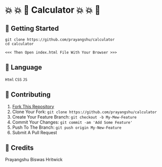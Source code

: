 # 💥 💥 🌟 Calculator 💥 💥 🌟

## 🚀 Getting Started
```
git clone https://github.com/prayangshu/calculator
cd calculator

<<< Then Open index.html File With Your Browser >>>

```
## 📓 Language
` Html ` 
` CSS ` 
` JS ` 

## 🤝 Contributing

1. [Fork This Repository](https://github.com/prayangshu/calculator/fork)
2. Clone Your Fork: `git clone https://github.com/prayangshu/calculator`
3. Create Your Feature Branch: `git checkout -b My-Mew-Feature`
4. Commit Your Changes: `git commit -am 'Add Some Feature'`
5. Push To The Branch: `git push origin My-New-Feature`
6. Submit A Pull Request


## 📝 Credits

 Prayangshu Biswas Hritwick
 
